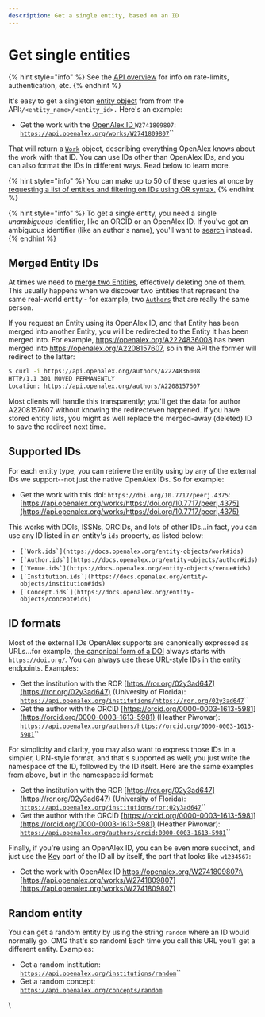 ```yaml
---
description: Get a single entity, based on an ID
---
```


# Get single entities

{% hint style="info" %}
See the [API overview](./) for info on rate-limits, authentication, etc.
{% endhint %}

It's easy to get a singleton [entity object](https://docs.openalex.org/about-the-data#entity-objects) from from the API:`/<entity_name>/<entity_id>.` Here's an example:

* Get the work with the [OpenAlex ID ](../about-the-data/#the-openalex-id)`W2741809807`: [`https://api.openalex.org/works/W2741809807`](https://api.openalex.org/works/W2741809807)``

That will return a [`Work`](../about-the-data/work.md) object, describing everything OpenAlex knows about the work with that ID.    You can use IDs other than OpenAlex IDs, and you can also format the IDs in different ways. Read below to learn more.

{% hint style="info" %}
You can make up to 50 of these queries at once by [requesting a list of entities and filtering on IDs using OR syntax.](get-lists-of-entities/filter-entity-lists.md#addition-or)
{% endhint %}

{% hint style="info" %}
To get a single entity, you need a single _unambiguous_ identifier, like an ORCID or an OpenAlex ID. If you've got an ambiguous identifier (like an author's name), you'll want to  [search](get-lists-of-entities/search-entity-lists.md) instead.
{% endhint %}

## Merged Entity IDs

At times we need to [merge two Entities](../about-the-data/#merged-entities), effectively deleting one of them. This usually happens when we discover two Entities that represent the same real-world entity - for example, two [`Authors`](../about-the-data/author.md) that are really the same person.

If you request an Entity using its OpenAlex ID, and that Entity has been merged into another Entity, you will be redirected to the Entity it has been merged into. For example, https://openalex.org/A2224836008 has been merged into https://openalex.org/A2208157607, so in the API the former will redirect to the latter:

```bash
$ curl -i https://api.openalex.org/authors/A2224836008
HTTP/1.1 301 MOVED PERMANENTLY
Location: https://api.openalex.org/authors/A2208157607
```

Most clients will handle this transparently; you'll get the data for author A2208157607 without knowing the redirecteven happened. If you have stored entity lists, you might as well replace the merged-away (deleted) ID to save the redirect next time.

## Supported IDs

For each entity type, you can retrieve the entity using by any of the external IDs we support--not just the native OpenAlex IDs. So for example:

* Get the work with this doi: `https://doi.org/10.7717/peerj.4375`:\
  [https://api.openalex.org/works/https://doi.org/10.7717/peerj.4375](https://api.openalex.org/works/https://doi.org/10.7717/peerj.4375)

This works with DOIs, ISSNs, ORCIDs, and lots of other IDs...in fact, you can use any ID listed in an entity's `ids` property, as listed below:

* ``[`Work.ids`](https://docs.openalex.org/entity-objects/work#ids)``
* ``[`Author.ids`](https://docs.openalex.org/entity-objects/author#ids)``
* ``[`Venue.ids`](https://docs.openalex.org/entity-objects/venue#ids)``
* ``[`Institution.ids`](https://docs.openalex.org/entity-objects/institution#ids)``
* ``[`Concept.ids`](https://docs.openalex.org/entity-objects/concept#ids)``

## ID formats

Most of the external IDs OpenAlex supports are canonically expressed as URLs...for example, [the canonical form of a DOI](https://www.crossref.org/display-guidelines/) always starts with `https://doi.org/`. You can always use these URL-style IDs in the entity endpoints. Examples:

* Get the institution with the ROR [https://ror.org/02y3ad647](https://ror.org/02y3ad647) (University of Florida):\
  [`https://api.openalex.org/institutions/https://ror.org/02y3ad647`](https://api.openalex.org/institutions/https://ror.org/02y3ad647)``
* Get the author with the ORCID [https://orcid.org/0000-0003-1613-5981](https://orcid.org/0000-0003-1613-5981) (Heather Piwowar):\
  [`https://api.openalex.org/authors/https://orcid.org/0000-0003-1613-5981`](https://api.openalex.org/authors/https://orcid.org/0000-0003-1613-5981)``

For simplicity and clarity, you may also want to express those IDs in a simpler, URN-style format, and that's supported as well; you just write the namespace of the ID, followed by the ID itself. Here are the same examples from above, but in the namespace:id format:

* Get the institution with the ROR [https://ror.org/02y3ad647](https://ror.org/02y3ad647) (University of Florida):\
  [`https://api.openalex.org/institutions/ror:02y3ad647`](https://api.openalex.org/institutions/ror:02y3ad647)``
* Get the author with the ORCID [https://orcid.org/0000-0003-1613-5981](https://orcid.org/0000-0003-1613-5981) (Heather Piwowar):\
  [`https://api.openalex.org/authors/orcid:0000-0003-1613-5981`](https://api.openalex.org/authors/orcid:0000-0003-1613-5981)``

Finally, if you're using an OpenAlex ID, you can be even more succinct, and just use the [Key](../about-the-data/#the-openalex-key) part of the ID all by itself, the part that looks like `w1234567`:

* Get the work with OpenAlex ID https://openalex.org/W2741809807:\
  [https://api.openalex.org/works/W2741809807](https://api.openalex.org/works/W2741809807)

## Random entity

You can get a random entity by using the string `random` where an ID would normally go. OMG that's so random! Each time you call this URL you'll get a different entity.  Examples:

* Get a random institution:\
  [`https://api.openalex.org/institutions/random`](https://api.openalex.org/institutions/random)``
* Get a random concept:\
  [`https://api.openalex.org/concepts/random`](https://api.openalex.org/concepts/random)

\
